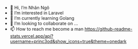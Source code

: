 - 👋 Hi, I’m Nhân Ngô
- 👀 I’m interested in Laravel
- 🌱 I’m currently learning Golang
- 💞️ I’m looking to collaborate on ...
- 📫 How to reach me become a man
https://github-readme-stats.vercel.app/api?username=princ3od&show_icons=true&theme=onedark
<!---
nK2708/nK2708 is a ✨ special ✨ repository because its `README.md` (this file) appears on your GitHub profile.
You can click the Preview link to take a look at your changes.
--->
